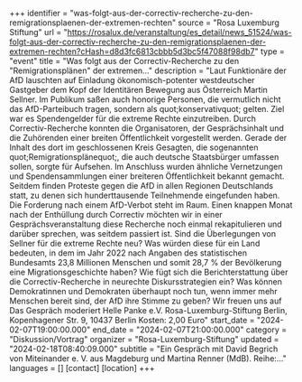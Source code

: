+++
identifier = "was-folgt-aus-der-correctiv-recherche-zu-den-remigrationsplaenen-der-extremen-rechten"
source = "Rosa Luxemburg Stiftung"
url = "https://rosalux.de/veranstaltung/es_detail/news_51524/was-folgt-aus-der-correctiv-recherche-zu-den-remigrationsplaenen-der-extremen-rechten?cHash=d8d3fc6813cbbb5d3bc5f47088f98db7"
type = "event"
title = "Was folgt aus der Correctiv-Recherche zu den "Remigrationsplänen" der extremen…"
description = "Laut
Funktionäre der AfD lauschten auf Einladung ökonomisch-potenter westdeutscher Gastgeber dem Kopf der Identitären Bewegung aus Österreich Martin Sellner. Im Publikum saßen auch honorige Personen, die vermutlich nicht das AfD-Parteibuch tragen, sondern als quot;konservativquot; gelten. Ziel war es Spendengelder für die extreme Rechte einzutreiben. Durch Correctiv-Recherche konnten die Organisatoren, der Gesprächsinhalt und die Zuhörenden einer breiten Öffentlichkeit vorgestellt werden. Gerade der Inhalt des dort im geschlossenen Kreis Gesagten, die sogenannten quot;Remigrationsplänequot;, die auch deutsche Staatsbürger umfassen sollen, sorgte für Aufsehen. Im Anschluss wurden ähnliche Vernetzungen und Spendensammlungen einer breiteren Öffentlichkeit bekannt gemacht.
Seitdem finden Proteste gegen die AfD in allen Regionen Deutschlands statt, zu denen sich hunderttausende Teilnehmende eingefunden haben. Die Forderung nach einem AfD-Verbot steht im Raum. Einen knappen Monat nach der Enthüllung durch Correctiv möchten wir in einer Gesprächsveranstaltung diese Recherche noch einmal rekapitulieren und darüber sprechen, was seitdem passiert ist. Sind die Überlegungen von Sellner für die extreme Rechte neu? Was würden diese für ein Land bedeuten, in dem im Jahr 2022 nach Angaben des statistischen Bundesamts 23,8 Millionen Menschen und somit 28,7 % der Bevölkerung eine Migrationsgeschichte haben? Wie fügt sich die Berichterstattung über die Correctiv-Recherche in neurechte Diskursstrategien ein? Was können Demokratinnen und Demokraten überhaupt noch tun, wenn immer mehr Menschen bereit sind, der AfD ihre Stimme zu geben?
Wir freuen uns auf 
Das Gespräch moderiert 
Helle Panke e.V.  Rosa-Luxemburg-Stiftung Berlin, Kopenhagener Str. 9, 10437 Berlin
Kosten: 2,00 Euro"
start_date = "2024-02-07T19:00:00.000"
end_date = "2024-02-07T21:00:00.000"
category = "Diskussion/Vortrag"
organizer = "Rosa-Luxemburg-Stiftung"
updated = "2024-02-18T08:40:09.000"
subtitle = "Ein Gespräch mit David Begrich von Miteinander e. V. aus Magdeburg und Martina Renner (MdB).  Reihe:…"
languages = []
[contact]
[location]
+++